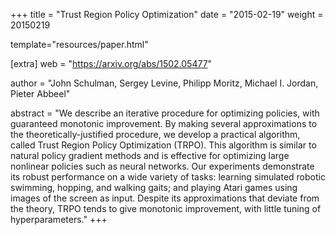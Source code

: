 +++
title = "Trust Region Policy Optimization"
date = "2015-02-19"
weight = 20150219

template="resources/paper.html"

[extra]
web = "https://arxiv.org/abs/1502.05477"

author = "John Schulman, Sergey Levine, Philipp Moritz, Michael I. Jordan, Pieter Abbeel"

abstract = "We describe an iterative procedure for optimizing policies, with guaranteed monotonic improvement. By making several approximations to the theoretically-justified procedure, we develop a practical algorithm, called Trust Region Policy Optimization (TRPO). This algorithm is similar to natural policy gradient methods and is effective for optimizing large nonlinear policies such as neural networks. Our experiments demonstrate its robust performance on a wide variety of tasks: learning simulated robotic swimming, hopping, and walking gaits; and playing Atari games using images of the screen as input. Despite its approximations that deviate from the theory, TRPO tends to give monotonic improvement, with little tuning of hyperparameters."
+++